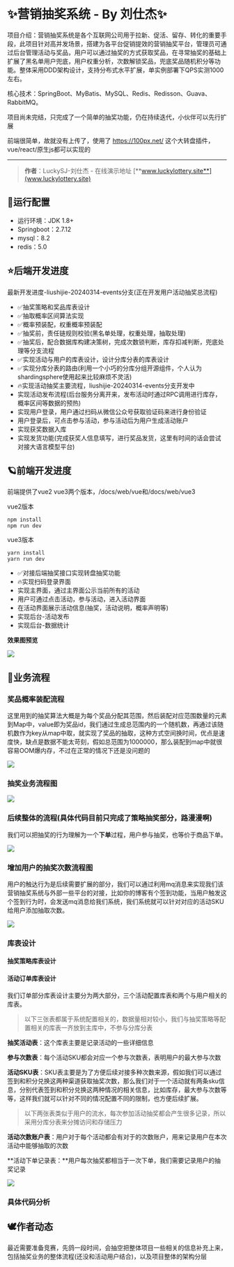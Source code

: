 # ✨营销抽奖系统 - By 刘仕杰✨

项目介绍：营销抽奖系统是各个互联网公司用于拉新、促活、留存、转化的重要手段，此项目针对高并发场景，搭建为各平台促销提效的营销抽奖平台，管理员可通过后台管理活动与奖品，用户可以通过抽奖的方式获取奖品，在寻常抽奖的基础上扩展了黑名单用户兜底，用户权重分析，次数解锁奖品，兜底奖品随机积分等功能。整体采用DDD架构设计，支持分布式水平扩展，单实例部署下QPS实测1000左右。

核心技术：SpringBoot、MyBatis、MySQL、Redis、Redisson、Guava、RabbitMQ。

项目尚未完结，只完成了一个简单的抽奖功能，仍在持续迭代，小伙伴可以先行扩展

前端很简单，故就没有上传了，使用了 https://100px.net/ 这个大转盘插件，vue/react/原生js都可以实现的

---

>**作者**：LuckySJ-刘仕杰 - 在线演示地址 [**www.luckylottery.site**](www.luckylottery.site)

## 💫运行配置

- 运行环境：JDK 1.8+
- Springboot：2.7.12
- mysql：8.2
- redis：5.0



## ⭐后端开发进度
最新开发进度-liushijie-20240314-events分支(正在开发用户活动抽奖总流程)

- ✅抽奖策略和奖品库表设计
- ✅抽取概率区间算法实现
- ✅概率预装配，权重概率预装配
- ✅抽奖前，责任链规则校验(黑名单处理，权重处理，抽取处理)
- ✅抽奖后，配合数据库构建决策树，完成次数锁判断，库存扣减判断，兜底处理等分支流程
- ✅实现活动与用户的库表设计，设计分库分表的库表设计
- ✅实现分库分表的路由(利用一个小巧的分库分组开源组件，个人认为shardingsphere使用起来比较麻烦不灵活)
- 🔥实现活动抽奖主要流程，liushijie-20240314-events分支开发中
- 实现活动发布流程(后台服务分离开来，发布活动时通过RPC调用进行库存，概率区间等数据的预热)
- 实现用户登录，用户通过扫码从微信公众号获取验证码来进行身份验证
- 用户登录后，可点击参与活动，参与活动后为用户生成活动账户
- 实现获奖数据入库
- 实现发货功能(完成获奖人信息填写，进行奖品发货，这里有时间的话会尝试对接大语言模型平台)



## 🪐前端开发进度

前端提供了vue2 vue3两个版本，/docs/web/vue和/docs/web/vue3

vue2版本

```
npm install
npm run dev
```

vue3版本

```
yarn install
yarn run dev
```

- ✅对接后端抽奖接口实现转盘抽奖功能
- 🔥实现扫码登录界面
- 实现主界面，通过主界面公示当前所有的活动
- 用户可通过点击活动，参与活动，进入活动界面
- 在活动界面展示活动信息(抽奖，活动说明，概率声明等)
- 实现后台-活动发布
- 实现后台-数据统计

**效果图预览**

![](https://img-blog.csdnimg.cn/direct/9816127cb88f4e5aafd996c8ee32efbf.png)




## 🐾业务流程

### 奖品概率装配流程

这里用到的抽奖算法大概是为每个奖品分配其范围，然后装配对应范围数量的元素到Map中，value即为奖品id，我们通过生成总范围内的一个随机数，再通过该随机数作为key从map中取，就实现了奖品的抽取，这种方式空间换时间，优点是速度快，缺点是数据不能太苛刻，假如总范围为1000000，那么装配到map中就很容易OOM爆内存，不过在正常的情况下还是没问题的

![](https://github.com/1321928757/static-resources/blob/main/yuque_diagram%20(5).jpg?raw=true)

### 抽奖业务流程图

![](https://github.com/1321928757/static-resources/blob/main/yuque_diagram%20(2).jpg?raw=true)

### 后续整体的流程(具体代码目前只完成了策略抽奖部分，路漫漫啊)

我们可以把抽奖的行为理解为一个**下单**过程，用户参与抽奖，也等价于商品下单。

![](https://github.com/1321928757/static-resources/blob/main/yuque_diagram%20(6).jpg?raw=true)

### 增加用户的抽奖次数流程图

用户的触达行为是后续需要扩展的部分，我们可以通过利用mq消息来实现我们该营销抽奖系统与外部一些平台的对接，比如你的博客有个签到功能，当用户触发这个签到行为时，会发送mq消息给我们系统，我们系统就可以针对对应的活动SKU给用户添加抽取次数。

![](https://github.com/1321928757/static-resources/blob/main/yuque_diagram%20(7).jpg?raw=true)



### 库表设计

#### **抽奖策略库表设计**



#### **活动订单库表设计**

我们订单部分库表设计主要分为两大部分，三个活动配置库表和两个与用户相关的库表。

> 以下三张表都属于系统配置相关的，数据量相对较小，我们与抽奖策略等配置相关的库表一齐放到主库中，不参与分库分表

**抽奖活动表**：这个库表主要是记录活动的一些详细信息

**参与次数表**：每个活动SKU都会对应一个参与次数表，表明用户的最大参与次数

**活动SKU表**：SKU表主要是为了方便后续对接多种次数来源，假如我们可以通过签到和积分兑换这两种渠道获取抽奖次数，那么我们对于一个活动就有两条sku信息，分别代表签到和积分兑换这两种情况的相关信息，比如库存，最大参与次数等等，这样我们就可以针对不同的情况配置不同的限制，也方便后续扩展。



> 以下两张表类似于用户的流水，每次参加活动抽奖都会产生很多记录，所以采用分库分表来分摊访问和存储压力

**活动次数账户表**：用户对于每个活动都会有对于的次数账户，用来记录用户在本次活动中能够抽取的次数

**活动下单记录表：**用户每次抽奖都相当于一次下单，我们需要记录用户的抽奖记录

![](https://github.com/1321928757/static-resources/blob/main/table.png?raw=true)


### 具体代码分析

## 🕊作者动态

最近需要准备竞赛，先鸽一段时间，会抽空把整体项目一些相关的信息补充上来，包括抽奖业务的整体流程(还没和活动用户结合)，以及项目整体的架构分层